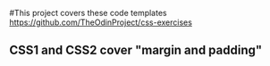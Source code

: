 #This project covers these code templates https://github.com/TheOdinProject/css-exercises 
## CSS1 and CSS2 cover "margin and padding"

